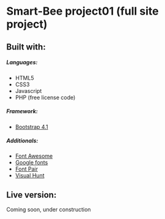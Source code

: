 # Smart-Bee project01 (full site project)

## Built with:

##### Languages:
  - HTML5
  - CSS3
  - Javascript
  - PHP (free license code)
 
##### Framework:
  - [Bootstrap 4.1](https://getbootstrap.com/)
 
##### Additionals:
  - [Font Awesome](https://fontawesome.com/)
  - [Google fonts](https://fonts.google.com/)
  - [Font Pair](https://fontpair.co/)
  - [Visual Hunt](https://visualhunt.com/)


## Live version: 
 Coming soon, under construction
 
